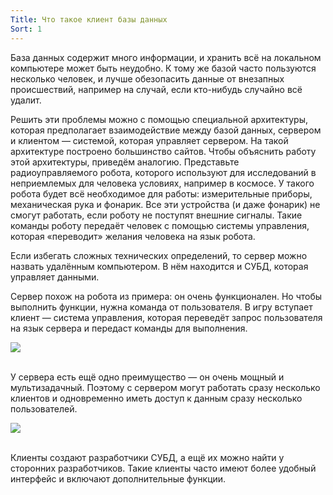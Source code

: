 ```yaml
---
Title: Что такое клиент базы данных
Sort: 1
---
```


База данных содержит много информации, и хранить всё на локальном компьютере может быть неудобно. К тому же базой часто пользуются несколько человек, и лучше обезопасить данные от внезапных происшествий, например на случай, если кто-нибудь случайно всё удалит. 

Решить эти проблемы можно с помощью специальной архитектуры, которая предполагает взаимодействие между базой данных, сервером и клиентом — системой, которая управляет сервером. 
На такой архитектуре построено большинство сайтов. Чтобы объяснить работу этой архитектуры, приведём аналогию. Представьте радиоуправляемого робота, которого используют для исследований в неприемлемых для человека условиях, например в космосе. У такого робота будет всё необходимое для работы: измерительные приборы, механическая рука и фонарик. Все эти устройства (и даже фонарик) не смогут работать, если роботу не поступят внешние сигналы. Такие команды роботу передаёт человек с помощью системы управления, которая «переводит» желания человека на язык робота.

Если избегать сложных технических определений, то сервер можно назвать удалённым компьютером. В нём находится и СУБД, которая управляет данными. 

Сервер похож на робота из примера: он очень функционален. Но чтобы выполнить функции, нужна команда от пользователя. В игру вступает клиент — система управления, которая переведёт запрос пользователя на язык сервера и передаст команды для выполнения.

<img src="%base_url%/images/4.1.1_1643809447.jpg">
<br><br>

У сервера есть ещё одно преимущество — он очень мощный и мультизадачный. Поэтому с сервером могут работать сразу несколько клиентов и одновременно иметь доступ к данным сразу несколько пользователей.

<img src="%base_url%/images/4.1_1643809463.jpg">
<br><br>

Клиенты создают разработчики СУБД, а ещё их можно найти у сторонних разработчиков. Такие клиенты часто имеют более удобный интерфейс и включают дополнительные функции.

